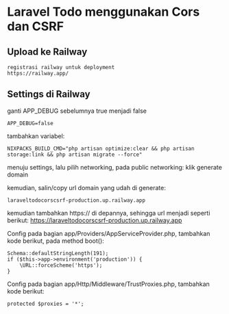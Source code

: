 # Laravel Todo menggunakan Cors dan CSRF

## Upload ke Railway
```
registrasi railway untuk deployment
https://railway.app/

```

## Settings di Railway
ganti APP_DEBUG sebelumnya true menjadi false
```
APP_DEBUG=false
```

tambahkan variabel:
```
NIXPACKS_BUILD_CMD="php artisan optimize:clear && php artisan storage:link && php artisan migrate --force"
```

menuju settings, lalu pilih networking, pada public networking:
klik generate domain

kemudian, salin/copy url domain yang udah di generate:
```
laraveltodocorscsrf-production.up.railway.app
```
kemudian tambahkan https:// di depannya, sehingga url menjadi seperti berikut:
https://laraveltodocorscsrf-production.up.railway.app

Config pada bagian app/Providers/AppServiceProvider.php, tambahkan kode berikut, pada method boot():
```
Schema::defaultStringLength(191);
if ($this->app->environment('production')) {
    \URL::forceScheme('https');
}
```

Config pada bagian  app/Http/Middleware/TrustProxies.php, tambahkan kode berikut:
```
protected $proxies = '*';
```


